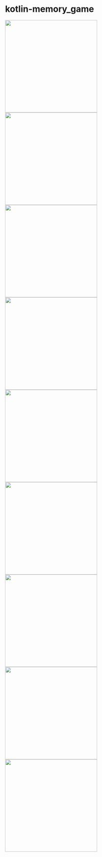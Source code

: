 # kotlin-memory_game


<img src="https://user-images.githubusercontent.com/64334381/105115226-c7377380-5b0b-11eb-9cf8-78450984f412.png"  width="300">
<img src="https://user-images.githubusercontent.com/64334381/105115237-cacafa80-5b0b-11eb-8305-e5df3414124f.png"  width="300">
<img src="https://user-images.githubusercontent.com/64334381/105115243-cbfc2780-5b0b-11eb-932b-a34dea7b5468.png"  width="300">
<img src="https://user-images.githubusercontent.com/64334381/105115250-cc94be00-5b0b-11eb-894b-83f71ac0d9ae.png"  width="300">
<img src="https://user-images.githubusercontent.com/64334381/105115251-cd2d5480-5b0b-11eb-855f-1a83cd0da5ae.png"  width="300">
<img src="https://user-images.githubusercontent.com/64334381/105115252-cdc5eb00-5b0b-11eb-886b-87e76fdef145.png"  width="300">
<img src="https://user-images.githubusercontent.com/64334381/105115253-cdc5eb00-5b0b-11eb-8c74-08613310a3ed.png"  width="300">
<img src="https://user-images.githubusercontent.com/64334381/105115254-ce5e8180-5b0b-11eb-80b3-45839651b717.png"  width="300">
<img src="https://user-images.githubusercontent.com/64334381/105115255-cef71800-5b0b-11eb-9cfe-dbd3828af826.png"  width="300">
